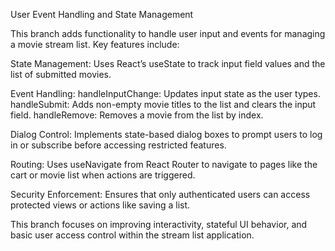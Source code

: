 User Event Handling and State Management

This branch adds functionality to handle user input and events for managing a movie stream list. Key features include:

State Management: Uses React’s useState to track input field values and the list of submitted movies.

Event Handling:
handleInputChange: Updates input state as the user types.
handleSubmit: Adds non-empty movie titles to the list and clears the input field.
handleRemove: Removes a movie from the list by index.

Dialog Control: Implements state-based dialog boxes to prompt users to log in or subscribe before accessing restricted features.

Routing: Uses useNavigate from React Router to navigate to pages like the cart or movie list when actions are triggered.

Security Enforcement: Ensures that only authenticated users can access protected views or actions like saving a list.

This branch focuses on improving interactivity, stateful UI behavior, and basic user access control within the stream list application.